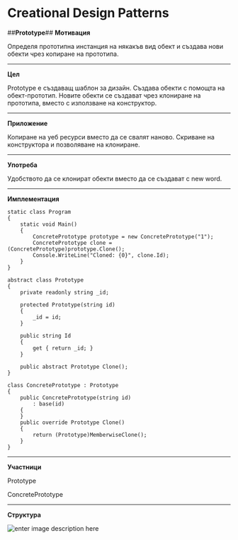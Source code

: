 # **Creational Design Patterns** #


##**Prototype**##
**Мотивация**

Определя прототипна инстанция на някакъв вид обект и създава нови обекти чрез копиране на прототипа.


----------
**Цел**

Prototype е създаващ шаблон за дизайн. Създава обекти с помощта на обект-прототип. Новите обекти се създават чрез клониране на прототипа, вместо с използване на конструктор.


----------
**Приложение**

Копиране на уеб ресурси вместо да се свалят наново. Скриване на конструктора и позволяване на клониране.


----------
**Употреба**

Удобството да се клонират обекти вместо да се създават с new word.


----------
**Имплементация**

```
static class Program
{
    static void Main()
    {
        ConcretePrototype prototype = new ConcretePrototype("1");
        ConcretePrototype clone = (ConcretePrototype)prototype.Clone();
        Console.WriteLine("Cloned: {0}", clone.Id);
    }
}

abstract class Prototype
{
    private readonly string _id;

    protected Prototype(string id)
    {
        _id = id;
    }

    public string Id
    {
        get { return _id; }
    }

    public abstract Prototype Clone();
}

class ConcretePrototype : Prototype
{
    public ConcretePrototype(string id)
        : base(id)
    {
    }
    public override Prototype Clone()
    {
        return (Prototype)MemberwiseClone();
    }
}
```


----------
**Участници**

Prototype

ConcretePrototype


----------
**Структура**

![enter image description here](https://github.com/tokera/TelerikAcademyHomeworks/blob/master/HighQualityCode/CreationalPatterns/images/Prototype.jpg)

   